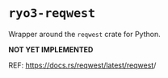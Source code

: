 # `ryo3-reqwest`

Wrapper around the `reqwest` crate for Python.

**NOT YET IMPLEMENTED**

REF: <https://docs.rs/reqwest/latest/reqwest>/
